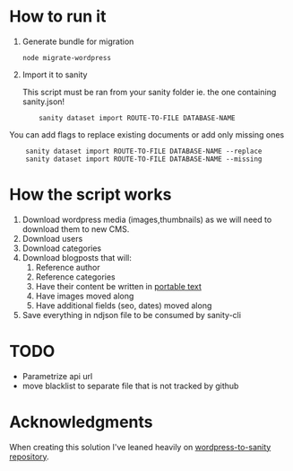 # How to run it

1. Generate bundle for migration
    ```
    node migrate-wordpress
    ```
2. Import it to sanity

    This script must be ran from your sanity folder ie. the one containing sanity.json!

    ```
        sanity dataset import ROUTE-TO-FILE DATABASE-NAME
    ```

You can add flags to replace existing documents or add only missing ones 
```
    sanity dataset import ROUTE-TO-FILE DATABASE-NAME --replace
    sanity dataset import ROUTE-TO-FILE DATABASE-NAME --missing
```

# How the script works

1. Download wordpress media (images,thumbnails) as we will need to download them to new CMS.
2. Download users 
3. Download categories
4. Download blogposts that will:
   1. Reference author 
   2. Reference categories 
   3. Have their content be written in [portable text](https://www.sanity.io/guides/introduction-to-portable-text)
   4. Have images moved along
   5. Have additional fields (seo, dates) moved along
5. Save everything in ndjson file to be consumed by sanity-cli

# TODO

- Parametrize api url
- move blacklist to separate file that is not tracked by github

# Acknowledgments

When creating this solution I've leaned heavily on [wordpress-to-sanity repository](https://github.com/kmelve/wordpress-to-sanity).
